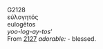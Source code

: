 <body>
  <p>G2128<br>  εὐλογητός  <br> eulogētos  <br><i>yoo-log-ay-tos‘ </i><br>From <a href="g2127.htm">2127</a>  <i>adorable:</i> - blessed.<br></p>
 </body>